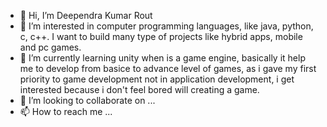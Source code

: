 - 👋 Hi, I’m Deependra Kumar Rout
- 👀 I’m interested in computer programming languages, like java, python, c, c++. I want to build many type of projects like hybrid apps, mobile and pc games. 
- 🌱 I’m currently learning unity when is a game engine, basically it help me to develop from basice to advance level of games, as i gave my first priority to game development not in application development, i get interested because i don't feel bored will creating a game.
- 💞️ I’m looking to collaborate on ...
- 📫 How to reach me ...

<!---
Deependrakumarrout/Deependrakumarrout is a ✨ special ✨ repository because its `README.md` (this file) appears on your GitHub profile.
You can click the Preview link to take a look at your changes.
--->
